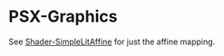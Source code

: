 # PSX-Graphics

See [Shader-SimpleLitAffine](https://github.com/finnmito/Shader-SimpleLitAffine) for just the affine mapping.
